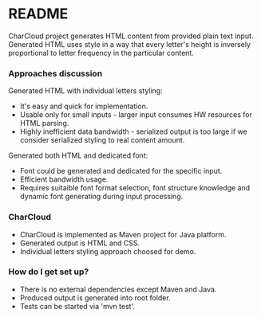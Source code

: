 # README #

CharCloud project generates HTML content from provided plain text input. 
Generated HTML uses style in a way that every letter's height is inversely proportional to letter frequency in the particular content.

### Approaches discussion ###

Generated HTML with individual letters styling:
* It's easy and quick for implementation.
* Usable only for small inputs - larger input consumes HW resources for HTML parsing.
* Highly inefficient data bandwidth - serialized output is too large if we consider serialized styling to real content amount.

Generated both HTML and dedicated font:
* Font could be generated and dedicated for the specific input.
* Efficient bandwidth usage.
* Requires suitaible font format selection, font structure knowledge and dynamic font generating during input processing.

### CharCloud ###

* CharCloud is implemented as Maven project for Java platform.
* Generated output is HTML and CSS.
* Individual letters styling approach choosed for demo.

### How do I get set up? ###

* There is no external dependencies except Maven and Java.
* Produced output is generated into root folder.
* Tests can be started via 'mvn test'.